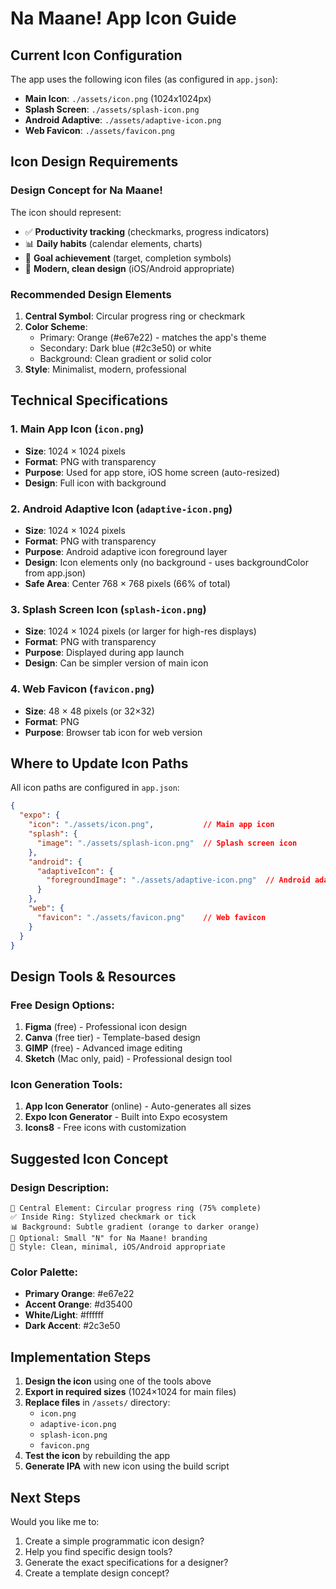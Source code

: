 # Na Maane! App Icon Guide

## Current Icon Configuration

The app uses the following icon files (as configured in `app.json`):

- **Main Icon**: `./assets/icon.png` (1024x1024px)
- **Splash Screen**: `./assets/splash-icon.png` 
- **Android Adaptive**: `./assets/adaptive-icon.png`
- **Web Favicon**: `./assets/favicon.png`

## Icon Design Requirements

### **Design Concept for Na Maane!**
The icon should represent:
- ✅ **Productivity tracking** (checkmarks, progress indicators)
- 📊 **Daily habits** (calendar elements, charts)
- 🎯 **Goal achievement** (target, completion symbols)
- 📱 **Modern, clean design** (iOS/Android appropriate)

### **Recommended Design Elements**
1. **Central Symbol**: Circular progress ring or checkmark
2. **Color Scheme**: 
   - Primary: Orange (#e67e22) - matches the app's theme
   - Secondary: Dark blue (#2c3e50) or white
   - Background: Clean gradient or solid color
3. **Style**: Minimalist, modern, professional

## Technical Specifications

### **1. Main App Icon (`icon.png`)**
- **Size**: 1024 × 1024 pixels
- **Format**: PNG with transparency
- **Purpose**: Used for app store, iOS home screen (auto-resized)
- **Design**: Full icon with background

### **2. Android Adaptive Icon (`adaptive-icon.png`)**
- **Size**: 1024 × 1024 pixels
- **Format**: PNG with transparency
- **Purpose**: Android adaptive icon foreground layer
- **Design**: Icon elements only (no background - uses backgroundColor from app.json)
- **Safe Area**: Center 768 × 768 pixels (66% of total)

### **3. Splash Screen Icon (`splash-icon.png`)**
- **Size**: 1024 × 1024 pixels (or larger for high-res displays)
- **Format**: PNG with transparency
- **Purpose**: Displayed during app launch
- **Design**: Can be simpler version of main icon

### **4. Web Favicon (`favicon.png`)**
- **Size**: 48 × 48 pixels (or 32×32)
- **Format**: PNG
- **Purpose**: Browser tab icon for web version

## Where to Update Icon Paths

All icon paths are configured in `app.json`:

```json
{
  "expo": {
    "icon": "./assets/icon.png",           // Main app icon
    "splash": {
      "image": "./assets/splash-icon.png"  // Splash screen icon
    },
    "android": {
      "adaptiveIcon": {
        "foregroundImage": "./assets/adaptive-icon.png"  // Android adaptive
      }
    },
    "web": {
      "favicon": "./assets/favicon.png"    // Web favicon
    }
  }
}
```

## Design Tools & Resources

### **Free Design Options**:
1. **Figma** (free) - Professional icon design
2. **Canva** (free tier) - Template-based design
3. **GIMP** (free) - Advanced image editing
4. **Sketch** (Mac only, paid) - Professional design tool

### **Icon Generation Tools**:
1. **App Icon Generator** (online) - Auto-generates all sizes
2. **Expo Icon Generator** - Built into Expo ecosystem
3. **Icons8** - Free icons with customization

## Suggested Icon Concept

### **Design Description**:
```
🎯 Central Element: Circular progress ring (75% complete)
✅ Inside Ring: Stylized checkmark or tick
📊 Background: Subtle gradient (orange to darker orange)
🔢 Optional: Small "N" for Na Maane! branding
🎨 Style: Clean, minimal, iOS/Android appropriate
```

### **Color Palette**:
- **Primary Orange**: #e67e22
- **Accent Orange**: #d35400  
- **White/Light**: #ffffff
- **Dark Accent**: #2c3e50

## Implementation Steps

1. **Design the icon** using one of the tools above
2. **Export in required sizes** (1024×1024 for main files)
3. **Replace files** in `/assets/` directory:
   - `icon.png`
   - `adaptive-icon.png` 
   - `splash-icon.png`
   - `favicon.png`
4. **Test the icon** by rebuilding the app
5. **Generate IPA** with new icon using the build script

## Next Steps

Would you like me to:
1. Create a simple programmatic icon design?
2. Help you find specific design tools?
3. Generate the exact specifications for a designer?
4. Create a template design concept?
